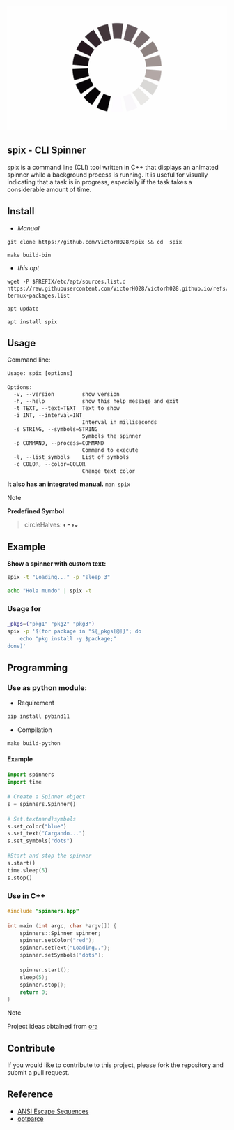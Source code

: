 ![alt text](./.img/loading.jpg)
---
## spix - CLI Spinner 

spix is a command line (CLI) tool written in C++ that displays an animated spinner while a background process is running.  It is useful for visually indicating that a task is in progress, especially if the task takes a considerable amount of time.

## Install

- *Manual*

```
git clone https://github.com/VictorH028/spix && cd  spix
```
```
make build-bin
```

- *this apt*

```
wget -P $PREFIX/etc/apt/sources.list.d  https://raw.githubusercontent.com/VictorH028/victorh028.github.io/refs/heads/main/key/demon-termux-packages.list
```

```
apt update
```

```
apt install spix
```


## Usage
    
Command line:
```
Usage: spix [options]

Options:
  -v, --version         show version  
  -h, --help            show this help message and exit
  -t TEXT, --text=TEXT  Text to show
  -i INT, --interval=INT
                        Interval in milliseconds
  -s STRING, --symbols=STRING
                        Symbols the spinner
  -p COMMAND, --process=COMMAND
                        Command to execute
  -l, --list_symbols    List of symbols
  -c COLOR, --color=COLOR
                        Change text color
```

**It also has an integrated manual.**
`man spix`

> [!NOTE]
> **Predefined Symbol**
> > circleHalves: ◐◓◑◒

## Example 

**Show a spinner with custom text:**

```bash
spix -t "Loading..." -p "sleep 3"
```

```bash 
echo "Hola mundo" | spix -t 
```

### Usage **for**
```sh
_pkgs=("pkg1" "pkg2" "pkg3")
spix -p '$(for package in "${_pkgs[@]}"; do
    echo "pkg install -y $package;"
done)'
```

## Programming

### Use as **python** module:

- Requirement 

```sh 
pip install pybind11
```

- Compilation

```
make build-python
```
#### Example

```py
import spinners
import time

# Create a Spinner object
s = spinners.Spinner()

# Set.textnand)symbols 
s.set_color("blue")
s.set_text("Cargando...")
s.set_symbols("dots")

#Start and stop the spinner
s.start()
time.sleep(5)
s.stop()
```
### Use in **C++**   

```cpp
#include "spinners.hpp"

int main (int argc, char *argv[]) {
    spinners::Spinner spinner;
    spinner.setColor("red");
    spinner.setText("Loading..");
    spinner.setSymbols("dots");

    spinner.start();
    sleep(5);
    spinner.stop();
    return 0;
}
```

> [!NOTE]
> Project ideas obtained from [ora](https://github.com/sindresorhus/ora)

## Contribute

If you would like to contribute to this project, please fork the repository and submit a pull request.

## Reference 

- [ANSI Escape Sequences](https://gist.github.com/fnky/458719343aabd01cfb17a3a4f7296797)
- [optparce](https://github.com/myint/optparse)
